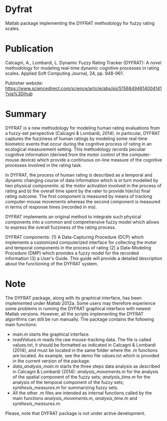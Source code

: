 # Dyfrat
Matlab package implementing the DYFRAT methodology for fuzzy rating scales.

# Publication
Calcagnì, A., Lombardi, L. Dynamic Fuzzy Rating Tracker (DYFRAT): A novel methodology for modeling real-time dynamic cognitive processes in rating scales. Applied Soft Computing Journal, 24, pp. 948-961.

Publisher website: https://www.sciencedirect.com/science/article/abs/pii/S1568494614004141?via%3Dihub

# Summary
DYFRAT is a new methodology for modeling human rating evaluations from a fuzzy-set perspective (Calcagnì & Lombardi, 2014). In particular, DYFRAT captures the fuzziness of human ratings by modeling some real-time biometric events that occur during the cognitive process of rating in an ecological measurement setting. This methodology records peculiar cognitive information (derived from the motor control of the computer-mouse device) which provide a continuous on-line measure of the cognitive processes involved in the rating task.

In DYFRAT, the process of human rating is described as a temporal and dynamic changing course of data information which is in turn modelled by two physical components: a) the motor activation involved in the process of rating and b) the overall time spent by the rater to provide h(er/is) final rating outcome. The first component is measured by means of tracking computer-mouse movements whereas the second component is measured in terms of response times (recorded in ms).

DYFRAT implements an original method to integrate such physical components into a common and comprehensive fuzzy model which allows to express the overall fuzziness of the rating process.

DYFRAT components:
(1) A Data-Capturing Procedure (DCP) which implements a customized computerized interface for collecting the motor and temporal components in the process of rating (2) a Data-Modeling Procedure (DMP) which provides a fuzzy model for the recorded information (3) a User's Guide. This guide will provide a detailed description about the functioning of the DYFRAT system.

# Note
The DYFRAT package, along with its graphical interface, has been implemented under Matlab 2012a. Some users may therefore experience some problems in running the DYFRAT graphical interface with newest Matlab versions. However, all the scripts implementing the DYFRAT algorithms can still be run manually. The package contains the following main functions:
- <i>main.m</i> starts the graphical interface.
- <i>readValues.m</i> reads the raw mouse-tracking data. The file is called values.txt, it should be formatted as indicated in Calcagnì & Lombardi (2014), and must be located in the same folder where the .m functions are located. As example, see the demo file values.txt which is provided in the current version of the package.
- <i>data_analysis_main.m</i> starts the three steps data analysis as described in Calcagnì & Lombardi (2014):
<i>analysis_movements.m</i> for the analysis of the spatial component of the fuzzy sets;
<i>analysis_time.m</i> for the analysis of the temporal component of the fuzzy sets;
<i>synthesis_measures.m</i> for summarizing fuzzy sets.
- All the other .m files are intended as internal functions called by the main functions <i>analysis_movements.m</i>, <i>analysis_time.m</i> and <i>synthesis_measures.m</i>. 

Please, note that DYFRAT package is not under active development.




